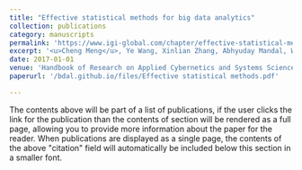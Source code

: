 ```yaml
---
title: "Effective statistical methods for big data analytics"
collection: publications
category: manuscripts
permalink: 'https://www.igi-global.com/chapter/effective-statistical-methods-for-big-data-analytics/181110'
excerpt: '<u>Cheng Meng</u>, Ye Wang, Xinlian Zhang, Abhyuday Mandal, Wenxuan Zhong, Ping Ma'
date: 2017-01-01
venue: 'Handbook of Research on Applied Cybernetics and Systems Science'
paperurl: '/bdal.github.io/files/Effective statistical methods.pdf'

---
```


The contents above will be part of a list of publications, if the user clicks the link for the publication than the contents of section will be rendered as a full page, allowing you to provide more information about the paper for the reader. When publications are displayed as a single page, the contents of the above "citation" field will automatically be included below this section in a smaller font.